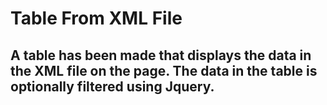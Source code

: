 # Table From XML File

## A table has been made that displays the data in the XML file on the page.  The data in the table is optionally filtered using Jquery.
